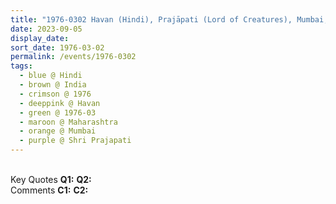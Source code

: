 ```yaml
---
title: "1976-0302 Havan (Hindi), Prajāpati (Lord of Creatures), Mumbai, Maharashtra, India"
date: 2023-09-05
display_date: 
sort_date: 1976-03-02
permalink: /events/1976-0302
tags:
  - blue @ Hindi
  - brown @ India
  - crimson @ 1976
  - deeppink @ Havan
  - green @ 1976-03
  - maroon @ Maharashtra
  - orange @ Mumbai
  - purple @ Shri Prajapati
---
```


<br>

<wave-list>
  <list-title color="DarkSeaGreen" width="55">Key Quotes</list-title>
  <list-item color="BlanchedAlmond" width="280"><b>Q1:</b> <i></i></list-item>
  <list-item color="Lavender" width="280"><b>Q2:</b> <i></i></list-item>
</wave-list>

<br>

<wave-list>
  <list-title color="DarkSeaGreen" width="55">Comments</list-title>
  <list-item color="BlanchedAlmond" width="280"><b>C1:</b> <i></i></list-item>
  <list-item color="Lavender" width="280"><b>C2:</b> <i></i></list-item>
</wave-list>